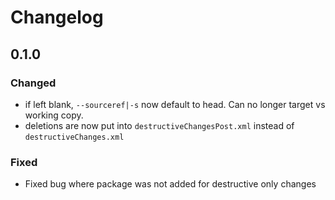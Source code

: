 # Changelog

## 0.1.0

### Changed
- if left blank, `--sourceref|-s` now default to head.  Can no longer target vs working copy.
- deletions are now put into `destructiveChangesPost.xml` instead of `destructiveChanges.xml`
### Fixed
- Fixed bug where package was not added for destructive only changes
